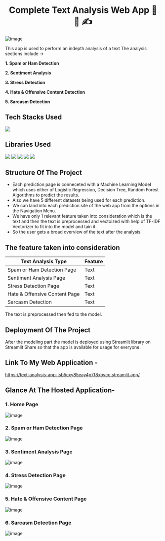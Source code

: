 <h1 align="center">
             Complete Text Analysis Web App 💬 📝 ✍️
</h1>

![image](https://text-analysis-app-isb5cxy85eay4p7f8xbvco.streamlit.app/~/+/media/13d30a0b8ace94d33f4c9b11a9f78107b226b3091a473e5c071801c3.jpg)

This app is used to perform an indepth analysis of a text
The analysis sections include ->

**1. Spam or Ham Detection**

**2. Sentiment Analysis**

**3. Stress Detection**

**4. Hate & Offensive Content Detection**

**5. Sarcasm Detection**

## Tech Stacks Used

<img src="https://img.shields.io/badge/python%20-%2314354C.svg?&style=for-the-badge&logo=python&logoColor=white"/>

## Libraries Used

<img src="https://img.shields.io/badge/numpy%20-%2314354C.svg?&style=for-the-badge&logo=numpy&logoColor=white"/> <img src="https://img.shields.io/badge/pandas%20-%2314354C.svg?&style=for-the-badge&logo=pandas&logoColor=white"/> <img src="https://img.shields.io/badge/streamlit%20-%2314354C.svg?&style=for-the-badge&logo=streamlit&logoColor=white"/> <img src="https://img.shields.io/badge/nltk%20-%2314354C.svg?&style=for-the-badge&logo=nltk&logoColor=white"/> <img src="https://img.shields.io/badge/scikitlearn%20-%2314354C.svg?&style=for-the-badge&logo=scikitlearn&logoColor=white"/>

## Structure Of The Project

- Each prediction page is conneceted with a Machine Learning Model which uses either of Logistic Regression, Decision Tree, Random Forest Algorithms to predict the results.
- Also we have 5 different datasets being used for each prediction.
- We can land into each prediction site of the web app from the options in the Navigation Menu.
- We have only 1 relevant feature taken into consideration which is the text and then the text is preprocessed and vectoized with help of TF-IDF Vectorizer to fit into the model and tain it.
- So the user gets a broad overview of the text after the analysis

## The feature taken into consideration

| Text Analysis Type | Feature |
| - | - |
| Spam or Ham Detection Page | Text |
| Sentiment Analysis Page | Text |
| Stress Detection Page | Text |
| Hate & Offensive Content Page | Text |
| Sarcasm Detection | Text |

The text is preprocessed then fed to the model.

## Deployment Of The Project

After the modeling part the model is deployed using Streamlit library on Streamlit Share so that the app is available for usage for everyone.

## Link To My Web Application -

https://text-analysis-app-isb5cxy85eay4p7f8xbvco.streamlit.app/

## Glance At The Hosted Application- 

### 1. Home Page
![image](https://user-images.githubusercontent.com/78029145/154792997-c60376bb-411a-4624-aeeb-f552416a8cfb.png)

### 2. Spam or Ham Detection Page
![image](https://user-images.githubusercontent.com/78029145/154802534-75818785-70a8-46ff-99cc-adfef7b0c95b.png)

### 3. Sentiment Analysis Page
![image](https://user-images.githubusercontent.com/78029145/154802666-e9d3ecff-4341-49c5-89ea-40301bbc51a3.png)

### 4. Stress Detection Page
![image](https://user-images.githubusercontent.com/78029145/154802705-197c0f6a-72f4-4604-aebd-10052de7f4fb.png)

### 5. Hate & Offensive Content Page
![image](https://user-images.githubusercontent.com/78029145/154802808-7b14fb2f-08cd-4d4a-919a-31d758268dfb.png)

### 6. Sarcasm Detection Page
![image](https://user-images.githubusercontent.com/78029145/154803109-95c09327-edd8-4da8-992f-06c55f709996.png)
